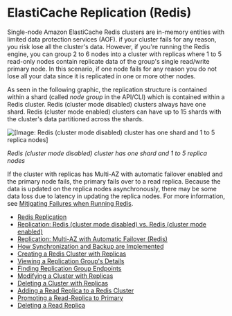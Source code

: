 # ElastiCache Replication \(Redis\)<a name="Replication"></a>

Single\-node Amazon ElastiCache Redis clusters are in\-memory entities with limited data protection services \(AOF\)\. if your cluster fails for any reason, you risk lose all the cluster's data\. However, if you're running the Redis engine, you can group 2 to 6 nodes into a cluster with replicas where 1 to 5 read\-only nodes contain replicate data of the group's single read/write primary node\. In this scenario, if one node fails for any reason you do not lose all your data since it is replicated in one or more other nodes\.

As seen in the following graphic, the replication structure is contained within a shard \(called *node group* in the API/CLI\) which is contained within a Redis cluster\. Redis \(cluster mode disabled\) clusters always have one shard\. Redis \(cluster mode enabled\) clusters can have up to 15 shards with the cluster's data partitioned across the shards\.

![\[Image: Redis (cluster mode disabled) cluster has one shard and 1 to 5 replica nodes\]](http://docs.aws.amazon.com/AmazonElastiCache/latest/UserGuide/images/ElastiCacheClusters-CSN-Redis-Replicas.png)

*Redis \(cluster mode disabled\) cluster has one shard and 1 to 5 replica nodes*

If the cluster with replicas has Multi\-AZ with automatic failover enabled and the primary node fails, the primary fails over to a read replica\. Because the data is updated on the replica nodes asynchronously, there may be some data loss due to latency in updating the replica nodes\. For more information, see [Mitigating Failures when Running Redis](FaultTolerance.md#FaultTolerance.Redis)\.


+ [Redis Replication](Replication.Redis.Groups.md)
+ [Replication: Redis \(cluster mode disabled\) vs\. Redis \(cluster mode enabled\)](Replication.Redis-RedisCluster.md)
+ [Replication: Multi\-AZ with Automatic Failover \(Redis\)](AutoFailover.md)
+ [How Synchronization and Backup are Implemented](Replication.Redis.Versions.md)
+ [Creating a Redis Cluster with Replicas](Replication.CreatingRepGroup.md)
+ [Viewing a Replication Group's Details](Replication.ViewDetails.md)
+ [Finding Replication Group Endpoints](Replication.Endpoints.md)
+ [Modifying a Cluster with Replicas](Replication.Modify.md)
+ [Deleting a Cluster with Replicas](Replication.DeletingRepGroup.md)
+ [Adding a Read Replica to a Redis Cluster](Replication.AddReadReplica.md)
+ [Promoting a Read\-Replica to Primary](Replication.PromoteReplica.md)
+ [Deleting a Read Replica](Replication.RemoveReadReplica.md)